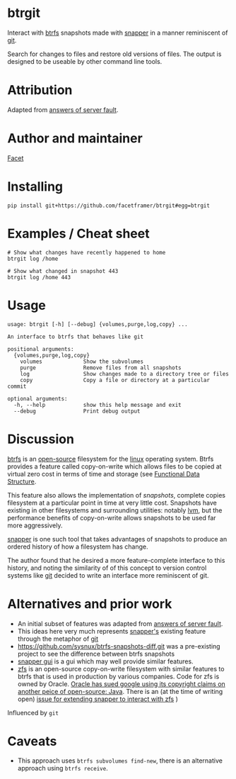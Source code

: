 <!-- This is generated by make-readme.py do not edit -->
# btrgit

Interact with [btrfs](https://btrfs.wiki.kernel.org/index.php/Main_Page) snapshots made with [snapper](http://snapper.io/documentation.html) in a manner reminiscent of [git](https://git-scm.com/).

Search for changes to files and restore old versions of files. The output is designed to be useable by other command line tools.

# Attribution

Adapted from [answers of server fault](http://serverfault.com/questions/399894/does-btrfs-have-an-efficient-way-to-compare-snapshots).

# Author and maintainer

[Facet](https://www.facetframer.com)

# Installing

```
pip install git+https://github.com/facetframer/btrgit#egg=btrgit
```

# Examples / Cheat sheet

```
# Show what changes have recently happened to home
btrgit log /home

# Show what changed in snapshot 443
btrgit log /home 443

```

# Usage

```
usage: btrgit [-h] [--debug] {volumes,purge,log,copy} ...

An interface to btrfs that behaves like git

positional arguments:
  {volumes,purge,log,copy}
    volumes             Show the subvolumes
    purge               Remove files from all snapshots
    log                 Show changes made to a directory tree or files
    copy                Copy a file or directory at a particular commit

optional arguments:
  -h, --help            show this help message and exit
  --debug               Print debug output

```

# Discussion

[btrfs](https://btrfs.wiki.kernel.org/index.php/Main_Page) is an [open-source](https://opensource.org/) filesystem for the [linux](https://www.kernel.org/linux.html) operating system. Btrfs provides a feature called copy-on-write which allows files to be copied at virtual zero cost in terms of time and storage (see [Functional Data Structure](https://en.wikipedia.org/wiki/Purely_functional_data_structure).

This feature also allows the implementation of *snapshots*, complete copies filesystem at a particular point in time at very little cost. Snapshots have existing in other filesystems and surrounding utilities: notably [lvm](http://tldp.org/HOWTO/LVM-HOWTO/snapshots_backup.html), but the performance benefits of copy-on-write allows snapshots to be used far more aggressively.

[snapper](http://snapper.io/documentation.html) is one such tool that takes advantages of snapshots to produce an ordered history of how a filesystem has change.

The author found that he desired a more feature-complete interface to this history, and noting the similarity of of this concept to version control systems like [git](https://git-scm.com/) decided to write an interface more reminiscent of git.

# Alternatives and prior work

- An initial subset of features was adapted from [answers of server fault](http://serverfault.com/questions/399894/does-btrfs-have-an-efficient-way-to-compare-snapshots).
- This ideas here very much represents [snapper's](http://snapper.io/documentation.html) existing feature through the metaphor of  [git](https://git-scm.com/)
- https://github.com/sysnux/btrfs-snapshots-diff.git was a pre-existing project to see the difference between btrfs snapshots
- [snapper gui](https://github.com/ricardomv/snapper-gui) is a gui which may well provide similar features.
- [zfs](https://docs.oracle.com/cd/E19253-01/819-5461/zfsover-2/index.html) is an open-source copy-on-write filesystem with similar features to btrfs that is used in production by various companies. Code for zfs is owned by Oracle. [Oracle has sued google using its copyright claims on another peice of open-source: Java](https://www.cnet.com/news/oracle-sues-google-over-android-and-java/). There is an (at the time of writing open) [issue for extending snapper to interact with zfs](https://github.com/openSUSE/snapper/issues/145)
)


Influenced by `git`

# Caveats

- This approach uses `btrfs subvolumes find-new`, there is an alternative approach using `btrfs receive`.
